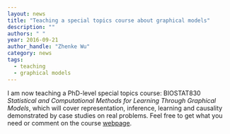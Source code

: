 ```yaml
---
layout: news
title: "Teaching a special topics course about graphical models"
description: ""
authors: " "
year: 2016-09-21
author_handle: "Zhenke Wu"
category: news
tags: 
  - teaching
  - graphical models
---
```


I am now teaching a PhD-level special topics course: BIOSTAT830 *Statistical and Computational Methods for Learning Through Graphical Models*, which will cover representation, inference, learning and causality demonstrated by case studies on real problems. Feel free to get what you need or comment on the course [webpage](/teaching/graphical_model).